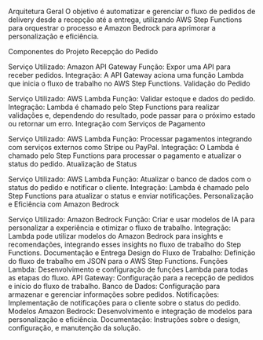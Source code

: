 Arquitetura Geral
O objetivo é automatizar e gerenciar o fluxo de pedidos de delivery desde a recepção até a entrega, utilizando AWS Step Functions para orquestrar o processo e Amazon Bedrock para aprimorar a personalização e eficiência.

Componentes do Projeto
Recepção do Pedido

Serviço Utilizado: Amazon API Gateway
Função: Expor uma API para receber pedidos.
Integração: A API Gateway aciona uma função Lambda que inicia o fluxo de trabalho no AWS Step Functions.
Validação do Pedido

Serviço Utilizado: AWS Lambda
Função: Validar estoque e dados do pedido.
Integração: Lambda é chamado pelo Step Functions para realizar validações e, dependendo do resultado, pode passar para o próximo estado ou retornar um erro.
Integração com Serviços de Pagamento

Serviço Utilizado: AWS Lambda
Função: Processar pagamentos integrando com serviços externos como Stripe ou PayPal.
Integração: O Lambda é chamado pelo Step Functions para processar o pagamento e atualizar o status do pedido.
Atualização de Status

Serviço Utilizado: AWS Lambda
Função: Atualizar o banco de dados com o status do pedido e notificar o cliente.
Integração: Lambda é chamado pelo Step Functions para atualizar o status e enviar notificações.
Personalização e Eficiência com Amazon Bedrock

Serviço Utilizado: Amazon Bedrock
Função: Criar e usar modelos de IA para personalizar a experiência e otimizar o fluxo de trabalho.
Integração: Lambda pode utilizar modelos do Amazon Bedrock para insights e recomendações, integrando esses insights no fluxo de trabalho do Step Functions.
Documentação e Entrega
Design do Fluxo de Trabalho: Definição do fluxo de trabalho em JSON para o AWS Step Functions.
Funções Lambda: Desenvolvimento e configuração de funções Lambda para todas as etapas do fluxo.
API Gateway: Configuração para a recepção de pedidos e início do fluxo de trabalho.
Banco de Dados: Configuração para armazenar e gerenciar informações sobre pedidos.
Notificações: Implementação de notificações para o cliente sobre o status do pedido.
Modelos Amazon Bedrock: Desenvolvimento e integração de modelos para personalização e eficiência.
Documentação: Instruções sobre o design, configuração, e manutenção da solução.